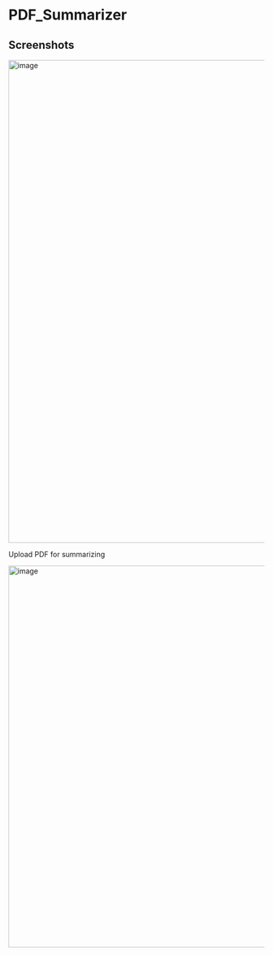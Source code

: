 # PDF_Summarizer

## Screenshots
<img width="951" alt="image" src="https://github.com/sayeedsaqlain/PDF_Summarizer/assets/41228969/391d1351-9e9b-4a1c-9dac-704ba5c2a64a">

Upload PDF for summarizing

<img width="752" alt="image" src="https://github.com/sayeedsaqlain/PDF_Summarizer/assets/41228969/7915e4d5-18bd-4a8e-9663-00cff2cd4d9a">

